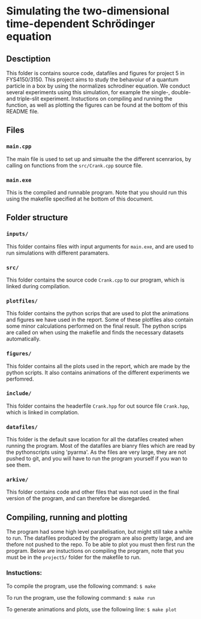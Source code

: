 # Simulating the two-dimensional time-dependent Schrödinger equation
## Desctiption
This folder is contains source code, datafiles and figures for project 5 in FYS4150/3150. This project aims to study the behavoiur of a quantum particle in a box by using the normalizes schrodiner equation. We conduct several experiments using this simulation, for example the single-, double- and triple-slit experiment. Instuctions on compiling and running the function, as well as plotting the figures can be found at the bottom of this README file. 

## Files
### `main.cpp`
The main file is used to set up and simualte the the different scenrarios, by calling on functions from the `src/Crank.cpp` source file. 

### `main.exe`
This is the compiled and runnable program. Note that you should run this using the makefile specified at he bottom of this document.

## Folder structure

### `inputs/`
This folder contains files with input arguments for `main.exe`, and are used to run simulations with different paramaters.

### `src/`
This folder contains the source code `Crank.cpp` to our program, which is linked during compilation. 

### `plotfiles/`
This folder contains the python scrips that are used to plot the animations and figures we have used in the report. Some of these plotfiles also contain some minor calculations performed on the final result. The python scrips are called on when using the makefile and finds the necessary datasets automatically.

### `figures/`
This folder contains all the plots used in the report, which are made by the python scripts. It also contains animations of the different experiments we perfomred. 

### `include/`
This folder contains the headerfile `Crank.hpp` for out source file `Crank.hpp`, which is linked in complation. 

### `datafiles/`
This folder is the default save location for all the datafiles created when running the program. Most of the datafiles are bianry files which are read by the pythonscripts using 'pyarma'. As the files are very large, they are not pushed to git, and you will have to run the program yourself if you wan to see them.

### `arkive/`
This folder contains code and other files that was not used in the final version of the program, and can therefore be disregarded.

## Compiling, running and plotting
The program had some high level parallelisation, but might still take a while to run. The datafiles produced by the program are also pretty large, and are thefore not pushed to the repo. To be able to plot you must then first run the program. Below are instuctions on compiling the program, note that you must be in the `project5/` folder for the makefile to run.
### Instuctions:
To compile the program, use the following command:
`$ make`

To run the program, use the following command:
`$ make run `

To generate animations and plots, use the following line:
`$ make plot`


